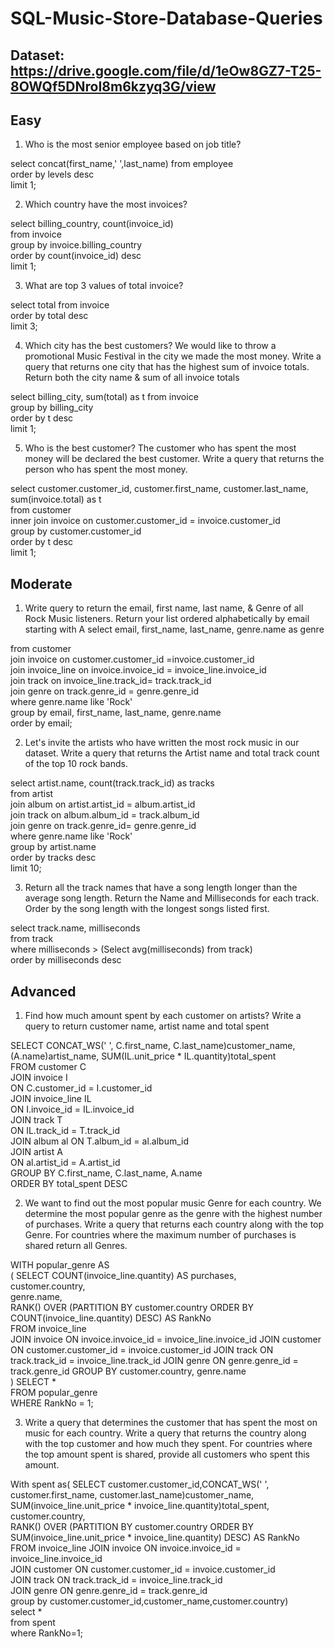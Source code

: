 # SQL-Music-Store-Database-Queries
## Dataset: https://drive.google.com/file/d/1eOw8GZ7-T25-8OWQf5DNroI8m6kzyq3G/view
## Easy 
1. Who is the most senior employee based on job title?  

select concat(first_name,' ',last_name) from employee  
order by levels desc  
limit 1;  

2. Which country have the most invoices?  

select billing_country, count(invoice_id)  
from invoice  
group by invoice.billing_country  
order by count(invoice_id) desc  
limit 1;  

3. What are top 3 values of total invoice?  

select total from invoice  
order by total desc  
limit 3;  

4. Which city has the best customers? We would like to throw a promotional Music 
Festival in the city we made the most money. Write a query that returns one city that 
has the highest sum of invoice totals. Return both the city name & sum of all invoice 
totals  

select billing_city, sum(total) as t from invoice  
group by billing_city  
order by t desc  
limit 1;  

5. Who is the best customer? The customer who has spent the most money will be 
declared the best customer. Write a query that returns the person who has spent the 
most money.

select customer.customer_id, customer.first_name, customer.last_name,  
sum(invoice.total) as t  
from customer  
inner join invoice on customer.customer_id = invoice.customer_id  
group by customer.customer_id  
order by t desc  
limit 1;  

## Moderate  

1. Write query to return the email, first name, last name, & Genre of all Rock Music 
listeners. Return your list ordered alphabetically by email starting with A 
select email, first_name, last_name, genre.name as genre  

from customer  
join invoice on customer.customer_id =invoice.customer_id  
join invoice_line on invoice.invoice_id = invoice_line.invoice_id  
join track on invoice_line.track_id= track.track_id  
join genre on track.genre_id = genre.genre_id  
where genre.name like 'Rock'  
group by email, first_name, last_name, genre.name  
order by email;  

2. Let's invite the artists who have written the most rock music in our dataset. Write a 
query that returns the Artist name and total track count of the top 10 rock bands.

select artist.name, count(track.track_id) as tracks  
from artist  
join album on artist.artist_id = album.artist_id  
join track on album.album_id = track.album_id  
join genre on track.genre_id= genre.genre_id  
where genre.name like 'Rock'  
group by artist.name  
order by tracks desc  
limit 10;  

3. Return all the track names that have a song length longer than the average song 
length. Return the Name and Milliseconds for each track. Order by the song length 
with the longest songs listed first.  

select track.name, milliseconds  
from track  
where milliseconds > (Select avg(milliseconds) from track)  
order by milliseconds desc  

## Advanced  

1. Find how much amount spent by each customer on artists? Write a query to return 
customer name, artist name and total spent  

SELECT CONCAT_WS(' ', C.first_name, C.last_name)customer_name, 
(A.name)artist_name, 
SUM(IL.unit_price * IL.quantity)total_spent  
FROM customer C  
JOIN invoice I  
ON C.customer_id = I.customer_id  
JOIN invoice_line IL  
ON I.invoice_id = IL.invoice_id  
JOIN track T  
ON IL.track_id = T.track_id  
JOIN album al 
ON T.album_id = al.album_id  
JOIN artist A  
ON al.artist_id = A.artist_id  
GROUP BY C.first_name, C.last_name, A.name  
ORDER BY total_spent DESC  

2. We want to find out the most popular music Genre for each country. We determine 
the most popular genre as the genre with the highest number of purchases. Write a 
query that returns each country along with the top Genre. For countries where the 
maximum number of purchases is shared return all Genres. 

WITH popular_genre AS  
( 
SELECT COUNT(invoice_line.quantity) AS purchases,  
customer.country,  
genre.name,  
RANK() OVER (PARTITION BY customer.country ORDER BY 
COUNT(invoice_line.quantity) DESC) AS RankNo  
FROM invoice_line  
JOIN invoice ON invoice.invoice_id = invoice_line.invoice_id 
JOIN customer ON customer.customer_id = invoice.customer_id 
JOIN track ON track.track_id = invoice_line.track_id 
JOIN genre ON genre.genre_id = track.genre_id 
GROUP BY customer.country, genre.name  
) 
SELECT *  
FROM popular_genre  
WHERE RankNo = 1;  

3. Write a query that determines the customer that has spent the most on music for each 
country. Write a query that returns the country along with the top customer and how 
much they spent. For countries where the top amount spent is shared, provide all 
customers who spent this amount.  

With spent as( 
SELECT  customer.customer_id,CONCAT_WS(' ', customer.first_name, 
customer.last_name)customer_name,  
SUM(invoice_line.unit_price * invoice_line.quantity)total_spent, 
customer.country,  
RANK() OVER (PARTITION BY customer.country ORDER BY 
SUM(invoice_line.unit_price * invoice_line.quantity) DESC) AS RankNo  
FROM invoice_line 
JOIN invoice ON invoice.invoice_id = invoice_line.invoice_id  
JOIN customer ON customer.customer_id = invoice.customer_id  
JOIN track ON track.track_id = invoice_line.track_id  
JOIN genre ON genre.genre_id = track.genre_id  
group by customer.customer_id,customer_name,customer.country)  
select *  
from spent  
where RankNo=1; 
